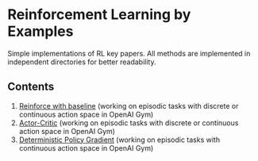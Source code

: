 # Reinforcement Learning by Examples

Simple implementations of RL key papers.
All methods are implemented in independent directories for better readability.

## Contents

1. [Reinforce with baseline](https://github.com/medipixel/reinforcement_learning_examples/tree/master/reinforce) (working on episodic tasks with discrete or continuous action space in OpenAI Gym)
2. [Actor-Critic](https://github.com/medipixel/reinforcement_learning_examples/tree/master/actor-critic) (working on episodic tasks with discrete or continuous action space in OpenAI Gym)
3. [Deterministic Policy Gradient](https://github.com/medipixel/reinforcement_learning_examples/tree/master/dpg-on-policy) (working on episodic tasks with continuous action space in OpenAI Gym)
